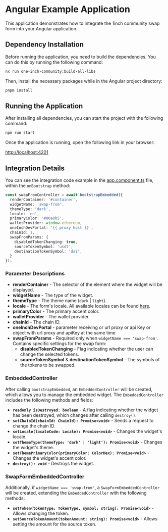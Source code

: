 # Angular Example Application

This application demonstrates how to integrate the 1inch community swap form into your Angular application.

## Dependency Installation

Before running the application, you need to build the dependencies. You can do this by running the following command:

```bash
nx run one-inch-community:build-all-libs
```

Then, install the necessary packages while in the Angular project directory:

```bash
pnpm install
```

## Running the Application

After installing all dependencies, you can start the project with the following command:

```bash
npm run start
```

Once the application is running, open the following link in your browser:

[http://localhost:4201](http://localhost:4201)

## Integration Details

You can see the integration code example in the [app.component.ts](src/app/app.component.ts) file, within the `onBootstrap` method:

```typescript
const swapFromController = await bootstrapEmbedded({
  renderContainer: '#container',
  widgetName: 'swap-from',
  themeType: 'dark',
  locale: 'en',
  primaryColor: '#00a0b5',
  walletProvider: window.ethereum,
  oneInchDevPortal: '{{ proxy host }}',
  chainId: 1,
  swapFromParams: {
    disabledTokenChanging: true,
    sourceTokenSymbol: 'usdt',
    destinationTokenSymbol: 'dai',
  }
});
```

### Parameter Descriptions

- **renderContainer** - The selector of the element where the widget will be displayed.
- **widgetName** - The type of the widget.
- **themeType** - The theme name (`dark` | `light`).
- **locale** - The form's locale. All available locales can be found [here](../../../libs/models/src/lib/i18n/i18n-controller.ts).
- **primaryColor** - The primary accent color.
- **walletProvider** - The wallet provider.
- **chainId** - The chain ID.
- **oneInchDevPortal** - parameter receiving or url proxy or api Key or object with url proxy and apiKey at the same time
- **swapFromParams** - Required only when `widgetName === 'swap-from'`. Contains specific settings for the swap form:
  - **disabledTokenChanging** - Flag indicating whether the user can change the selected tokens.
  - **sourceTokenSymbol** & **destinationTokenSymbol** - The symbols of the tokens to be swapped.

### EmbeddedController

After calling `bootstrapEmbedded`, an `EmbeddedController` will be created, which allows you to manage the embedded widget. The `EmbeddedController` includes the following methods and fields:

- **`readonly isDestroyed: boolean`** - A flag indicating whether the widget has been destroyed, which changes after calling `destroy()`.
- **`setChainId(chainId: ChainId): Promise<void>`** - Sends a request to change the chain ID.
- **`setLocale(localeCode: Locale): Promise<void>`** - Changes the widget's locale.
- **`setThemeType(themeType: 'dark' | 'light'): Promise<void>`** - Changes the widget's theme.
- **`setThemePrimaryColor(primaryColor: ColorHex): Promise<void>`** - Changes the widget's accent color.
- **`destroy(): void`** - Destroys the widget.

### SwapFormEmbeddedController

Additionally, if `widgetName === 'swap-from'`, a `SwapFormEmbeddedController` will be created, extending the `EmbeddedController` with the following methods:

- **`setToken(tokenType: TokenType, symbol: string): Promise<void>`** - Allows changing the token.
- **`setSourceTokenAmount(tokenAmount: string): Promise<void>`** - Allows setting the amount for the source token.
